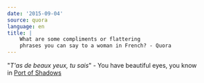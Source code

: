 ```yaml
---
date: '2015-09-04'
source: quora
language: en
title: |
    What are some compliments or flattering
    phrases you can say to a woman in French? - Quora
---
```


\"*T\'as de beaux yeux, tu sais*\" - You have beautiful eyes, you know\
in [Port of Shadows](https://en.wikipedia.org/wiki/Port_of_Shadows)
